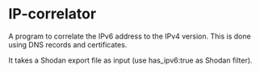 # IP-correlator
A program to correlate the IPv6 address to the IPv4 version. This is done using DNS records and certificates.

It takes a Shodan export file as input (use has_ipv6:true as Shodan filter). 
